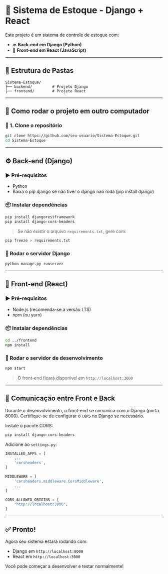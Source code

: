 # 🧾 Sistema de Estoque - Django + React

Este projeto é um sistema de controle de estoque com:

- 🔙 **Back-end em Django (Python)**
- 🎨 **Front-end em React (JavaScript)**

---

## 📁 Estrutura de Pastas

```
Sistema-Estoque/
├── backend/         # Projeto Django
├── frontend/        # Projeto React
```

---

## 🚀 Como rodar o projeto em outro computador

### 🔧 1. Clone o repositório

```bash
git clone https://github.com/seu-usuario/Sistema-Estoque.git
cd Sistema-Estoque
```

---

## ⚙️ Back-end (Django)

### ▶️ Pré-requisitos

- Python
- Baixa o pip django se não tiver o django nao roda (pip install django)

### 📦 Instalar dependências

```bash
pip install djangorestframework
pip install django-cors-headers
```

> Se não existir o arquivo `requirements.txt`, gere com:

```bash
pip freeze > requirements.txt
```

### 🚀 Rodar o servidor Django

```bash
python manage.py runserver
```
---

## 🎨 Front-end (React)

### ▶️ Pré-requisitos

- Node.js (recomenda-se a versão LTS)
- npm (ou yarn)

### 📦 Instalar dependências

```bash
cd ../frontend
npm install
```

### 🚀 Rodar o servidor de desenvolvimento

```bash
npm start
```

> O front-end ficará disponível em `http://localhost:3000`

---

## 🔗 Comunicação entre Front e Back

Durante o desenvolvimento, o front-end se comunica com o Django (porta 8000). Certifique-se de configurar o `CORS` no Django se necessário.

Instale o pacote CORS:

```bash
pip install django-cors-headers
```

Adicione ao `settings.py`:

```python
INSTALLED_APPS = [
    ...
    'corsheaders',
]

MIDDLEWARE = [
    'corsheaders.middleware.CorsMiddleware',
    ...
]

CORS_ALLOWED_ORIGINS = [
    "http://localhost:3000",
]
```

---

## ✅ Pronto!

Agora seu sistema estará rodando com:

- Django em `http://localhost:8000`
- React em `http://localhost:3000`

Você pode começar a desenvolver e testar normalmente!
